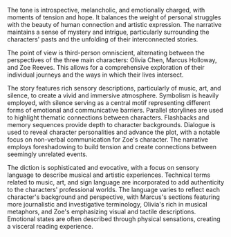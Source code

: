 
<tone>The tone is introspective, melancholic, and emotionally charged, with moments of tension and hope. It balances the weight of personal struggles with the beauty of human connection and artistic expression. The narrative maintains a sense of mystery and intrigue, particularly surrounding the characters' pasts and the unfolding of their interconnected stories.</tone>

<pov>The point of view is third-person omniscient, alternating between the perspectives of the three main characters: Olivia Chen, Marcus Holloway, and Zoe Reeves. This allows for a comprehensive exploration of their individual journeys and the ways in which their lives intersect.</pov>

<litdev>The story features rich sensory descriptions, particularly of music, art, and silence, to create a vivid and immersive atmosphere. Symbolism is heavily employed, with silence serving as a central motif representing different forms of emotional and communicative barriers. Parallel storylines are used to highlight thematic connections between characters. Flashbacks and memory sequences provide depth to character backgrounds. Dialogue is used to reveal character personalities and advance the plot, with a notable focus on non-verbal communication for Zoe's character. The narrative employs foreshadowing to build tension and create connections between seemingly unrelated events.</litdev>

<lexchoice>The diction is sophisticated and evocative, with a focus on sensory language to describe musical and artistic experiences. Technical terms related to music, art, and sign language are incorporated to add authenticity to the characters' professional worlds. The language varies to reflect each character's background and perspective, with Marcus's sections featuring more journalistic and investigative terminology, Olivia's rich in musical metaphors, and Zoe's emphasizing visual and tactile descriptions. Emotional states are often described through physical sensations, creating a visceral reading experience.</lexchoice>
